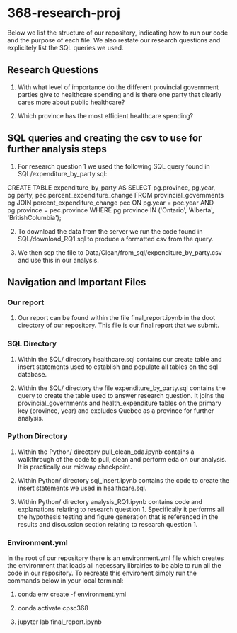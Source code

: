 # 368-research-proj

Below we list the structure of our repository, indicating how to run our code and the purpose of each file. We also restate our research questions and explicitely list the SQL queries we used.

## Research Questions

1. With what level of importance do the different provincial government parties give to healthcare spending and is there one party that clearly cares more about public healthcare?

2. Which province has the most efficient healthcare spending?

## SQL queries and creating the csv to use for further analysis steps

1. For research question 1 we used the following SQL query found in SQL/expenditure_by_party.sql:

CREATE TABLE expenditure_by_party AS
SELECT 
    pg.province, 
    pg.year, 
    pg.party, 
    pec.percent_expenditure_change
FROM provincial_governments pg
JOIN percent_expenditure_change pec
    ON pg.year = pec.year AND pg.province = pec.province
WHERE pg.province IN ('Ontario', 'Alberta', 'BritishColumbia');

2. To download the data from the server we run the code found in SQL/download_RQ1.sql to produce a formatted csv from the query.

3. We then scp the file to Data/Clean/from_sql/expenditure_by_party.csv and use this in our analysis.

## Navigation and Important Files

### Our report

1. Our report can be found within the file final_report.ipynb in the doot directory of our repository. This file is our final report that we submit.

### SQL Directory

1. Within the SQL/ directory healthcare.sql contains our create table and insert statements used to establish and populate all tables on the sql database.

2. Within the SQL/ directory the file expenditure_by_party.sql contains the query to create the table used to answer research question. It joins the provincial_governments and health_expenditure tables on the primary key (province, year) and excludes Quebec as a province for further analysis.

### Python Directory

1. Within the Python/ directory pull_clean_eda.ipynb contains a walkthrough of the code to pull, clean and perform eda on our analysis. It is practically our midway checkpoint.

2. Within Python/ directory sql_insert.ipynb contains the code to create the insert statements we used in healthcare.sql.

3. Within Python/ directory analysis_RQ1.ipynb contains code and explanations relating to research question 1. Specifically it performs all the hypothesis testing and figure generation that is referenced in the results and discussion section relating to research question 1.

### Environment.yml

In the root of our repository there is an environment.yml file which creates the environment that loads all necessary librairies to be able to run all the code in our repository. To recreate this environent simply run the commands below in your local terminal:

1. conda env create -f environment.yml

2. conda activate cpsc368

3. jupyter lab final_report.ipynb
